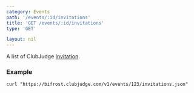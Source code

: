 ```yaml
---
category: Events
path: '/events/:id/invitations'
title: 'GET /events/:id/invitations'
type: 'GET'

layout: nil
---
```


A list of ClubJudge [Invitation](#/invitation-model).

### Example

```
curl "https://bifrost.clubjudge.com/v1/events/123/invitations.json"
```


